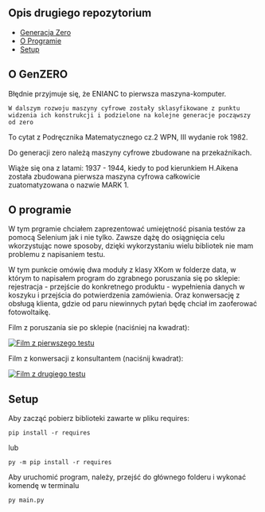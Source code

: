 ## Opis drugiego repozytorium
* [Generacja Zero](#O-GenZero)
* [O Programie](#O-programie)
* [Setup](#setup)

## O GenZERO
Błędnie przyjmuje się, że ENIANC to pierwsza maszyna-komputer.
```
W dalszym rozwoju maszyny cyfrowe zostały sklasyfikowane z punktu widzenia ich konstrukcji i podzielone na kolejne generacje począwszy od zero
```
To cytat z Podręcznika Matematycznego cz.2 WPN, III wydanie rok 1982.

Do generacji zero należą maszyny cyfrowe zbudowane na przekaźnikach.

Wiąże się ona z latami: 1937 - 1944, kiedy to pod kierunkiem H.Aikena została zbudowana pierwsza maszyna cyfrowa całkowicie zuatomatyzowana o nazwie MARK 1.



## O programie
W tym prgramie chciałem zaprezentować umiejętność pisania testów za pomocą Selenium jak i nie tylko.
Zawsze dążę do osiągnięcia celu wkorzystując nowe sposoby, dzięki wykorzystaniu wielu bibliotek nie mam problemu z napisaniem testu.

W tym punkcie omówię dwa moduły z klasy XKom w folderze data, w którym to napisałem program do zgrabnego poruszania się po sklepie: rejestracja - przejście do konkretnego produktu - wypełnienia danych w koszyku i przejścia do potwierdzenia zamówienia.
Oraz konwersację z obsługą klienta, gdzie od paru niewinnych pytań będę chciał im zaoferować fotowoltaikę.


Film z poruszania sie po sklepie (naciśniej na kwadrat):

[![Film z pierwszego testu](https://antyweb.pl/img/781/440/fit/wp-content/uploads/2020/05/26104900/youtube3.jpg)](https://www.youtube.com/embed/B1PJ_RrOhJc "Film z pierwszego testu")

Film z konwersacji z konsultantem (naciśnij kwadrat):

[![Film z drugiego testu](https://antyweb.pl/img/781/440/fit/wp-content/uploads/2020/05/26104900/youtube3.jpg)](https://www.youtube.com/embed/B1PJ_RrOhJc "Film z drugiego testu")

## Setup
Aby zacząć pobierz biblioteki zawarte w pliku requires:
```shell
pip install -r requires 
```
lub
```shell
py -m pip install -r requires
```

Aby uruchomić program, należy, przejść do głównego folderu i wykonać komendę w terminalu
```shell
py main.py
```

